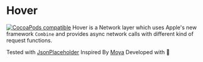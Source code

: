 # Hover
[![CocoaPods compatible](https://img.shields.io/cocoapods/v/Moya.svg)](https://cocoapods.org/pods/HoverKitSDK)
Hover is a Network layer which uses Apple's new framework `Combine` and provides async network calls with different kind of request functions.

Tested with [JsonPlaceholder](https://jsonplaceholder.typicode.com)
Inspired By [Moya](https://github.com/Moya/Moya/blob/master) Developed with 🧡

